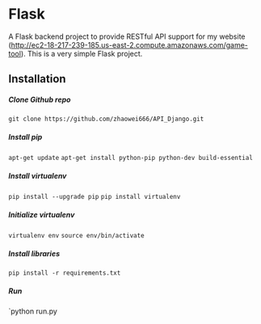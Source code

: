 # Flask 
A Flask backend project to provide RESTful API support for my website (http://ec2-18-217-239-185.us-east-2.compute.amazonaws.com/game-tool). This is a very simple Flask project.

## Installation
##### Clone Github repo
`git clone https://github.com/zhaowei666/API_Django.git`
##### Install pip
`apt-get update`
`apt-get install python-pip python-dev build-essential`
##### Install virtualenv
`pip install --upgrade pip`
`pip install virtualenv`
##### Initialize virtualenv
`virtualenv env`
`source env/bin/activate`
##### Install libraries
`pip install -r requirements.txt`
##### Run
`python run.py